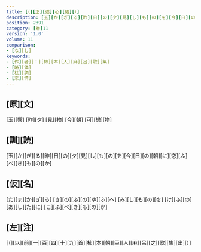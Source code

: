 ```yaml
---
title: [（][正][述][心][緒][）]
description: [玉][か][ぎ][る][昨][日][の][夕][見][し][も][の][を][今][日][の][朝][に][恋][ふ][べ][き][も][の][か]
position: 2391
category: [巻]11
version: '1.0'
volume: 11
comparison:
- [な][し]
keywords:
- [作][者][：][柿][本][人][麻][呂][歌][集]
- [略][体]
- [枕][詞]
- [恋][情]
---
```


## [原][文]

[玉][響] [昨][夕] [見][物] [今][朝] [可][戀][物]

## [訓][読]

[玉][か][ぎ][る][昨][日][の][夕][見][し][も][の][を][今][日][の][朝][に][恋][ふ][べ][き][も][の][か]

## [仮][名]

[た][ま][か][ぎ][る] [き][の][ふ][の][ゆ][ふ][へ] [み][し][も][の][を] [け][ふ][の][あ][し][た][に] [こ][ふ][べ][き][も][の][か]

## [左][注]

[（][以][前][一][百][四][十][九][首][柿][本][朝][臣][人][麻][呂][之][歌][集][出][）]
